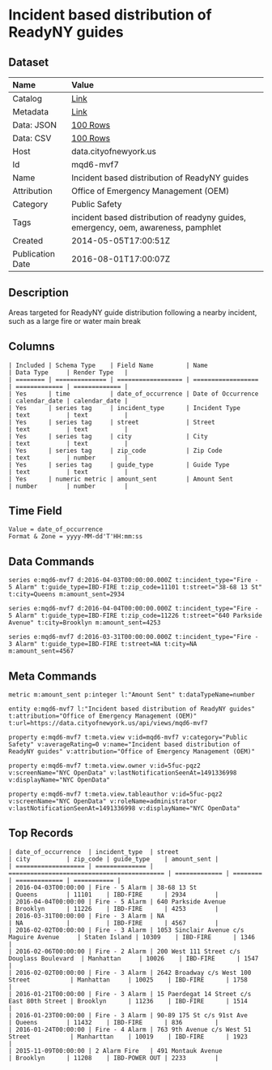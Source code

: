 # Incident based distribution of ReadyNY guides

## Dataset

| Name | Value |
| :--- | :---- |
| Catalog | [Link](https://catalog.data.gov/dataset/incident-based-distribution-of-readyny-guides-9f52e) |
| Metadata | [Link](https://data.cityofnewyork.us/api/views/mqd6-mvf7) |
| Data: JSON | [100 Rows](https://data.cityofnewyork.us/api/views/mqd6-mvf7/rows.json?max_rows=100) |
| Data: CSV | [100 Rows](https://data.cityofnewyork.us/api/views/mqd6-mvf7/rows.csv?max_rows=100) |
| Host | data.cityofnewyork.us |
| Id | mqd6-mvf7 |
| Name | Incident based distribution of ReadyNY guides |
| Attribution | Office of Emergency Management (OEM) |
| Category | Public Safety |
| Tags | incident based distribution of readyny guides, emergency, oem, awareness, pamphlet |
| Created | 2014-05-05T17:00:51Z |
| Publication Date | 2016-08-01T17:00:07Z |

## Description

Areas targeted for ReadyNY guide distribution following a nearby incident, such as a large fire or water main break

## Columns

```ls
| Included | Schema Type    | Field Name         | Name               | Data Type     | Render Type   |
| ======== | ============== | ================== | ================== | ============= | ============= |
| Yes      | time           | date_of_occurrence | Date of Occurrence | calendar_date | calendar_date |
| Yes      | series tag     | incident_type      | Incident Type      | text          | text          |
| Yes      | series tag     | street             | Street             | text          | text          |
| Yes      | series tag     | city               | City               | text          | text          |
| Yes      | series tag     | zip_code           | Zip Code           | text          | number        |
| Yes      | series tag     | guide_type         | Guide Type         | text          | text          |
| Yes      | numeric metric | amount_sent        | Amount Sent        | number        | number        |
```

## Time Field

```ls
Value = date_of_occurrence
Format & Zone = yyyy-MM-dd'T'HH:mm:ss
```

## Data Commands

```ls
series e:mqd6-mvf7 d:2016-04-03T00:00:00.000Z t:incident_type="Fire - 5 Alarm" t:guide_type=IBD-FIRE t:zip_code=11101 t:street="38-68 13 St" t:city=Queens m:amount_sent=2934

series e:mqd6-mvf7 d:2016-04-04T00:00:00.000Z t:incident_type="Fire - 5 Alarm" t:guide_type=IBD-FIRE t:zip_code=11226 t:street="640 Parkside Avenue" t:city=Brooklyn m:amount_sent=4253

series e:mqd6-mvf7 d:2016-03-31T00:00:00.000Z t:incident_type="Fire - 3 Alarm" t:guide_type=IBD-FIRE t:street=NA t:city=NA m:amount_sent=4567
```

## Meta Commands

```ls
metric m:amount_sent p:integer l:"Amount Sent" t:dataTypeName=number

entity e:mqd6-mvf7 l:"Incident based distribution of ReadyNY guides" t:attribution="Office of Emergency Management (OEM)" t:url=https://data.cityofnewyork.us/api/views/mqd6-mvf7

property e:mqd6-mvf7 t:meta.view v:id=mqd6-mvf7 v:category="Public Safety" v:averageRating=0 v:name="Incident based distribution of ReadyNY guides" v:attribution="Office of Emergency Management (OEM)"

property e:mqd6-mvf7 t:meta.view.owner v:id=5fuc-pqz2 v:screenName="NYC OpenData" v:lastNotificationSeenAt=1491336998 v:displayName="NYC OpenData"

property e:mqd6-mvf7 t:meta.view.tableauthor v:id=5fuc-pqz2 v:screenName="NYC OpenData" v:roleName=administrator v:lastNotificationSeenAt=1491336998 v:displayName="NYC OpenData"
```

## Top Records

```ls
| date_of_occurrence  | incident_type  | street                                      | city          | zip_code | guide_type    | amount_sent | 
| =================== | ============== | =========================================== | ============= | ======== | ============= | =========== | 
| 2016-04-03T00:00:00 | Fire - 5 Alarm | 38-68 13 St                                 | Queens        | 11101    | IBD-FIRE      | 2934        | 
| 2016-04-04T00:00:00 | Fire - 5 Alarm | 640 Parkside Avenue                         | Brooklyn      | 11226    | IBD-FIRE      | 4253        | 
| 2016-03-31T00:00:00 | Fire - 3 Alarm | NA                                          | NA            |          | IBD-FIRE      | 4567        | 
| 2016-02-02T00:00:00 | Fire - 3 Alarm | 1053 Sinclair Avenue c/s Maguire Avenue     | Staten Island | 10309    | IBD-FIRE      | 1346        | 
| 2016-02-06T00:00:00 | Fire - 2 Alarm | 200 West 111 Street c/s Douglass Boulevard  | Manhattan     | 10026    | IBD-FIRE      | 1547        | 
| 2016-02-02T00:00:00 | Fire - 3 Alarm | 2642 Broadway c/s West 100 Street           | Manhattan     | 10025    | IBD-FIRE      | 1758        | 
| 2016-01-21T00:00:00 | Fire - 3 Alarm | 15 Paerdegat 14 Street c/s East 80th Street | Brooklyn      | 11236    | IBD-FIRE      | 1514        | 
| 2016-01-23T00:00:00 | Fire - 3 Alarm | 90-89 175 St c/s 91st Ave                   | Queens        | 11432    | IBD-FIRE      | 836         | 
| 2016-01-24T00:00:00 | Fire - 4 Alarm | 763 9th Avenue c/s West 51 Street           | Manharttan    | 10019    | IBD-FIRE      | 1923        | 
| 2015-11-09T00:00:00 | 2 Alarm Fire   | 491 Montauk Avenue                          | Brooklyn      | 11208    | IBD-POWER OUT | 2233        | 
```